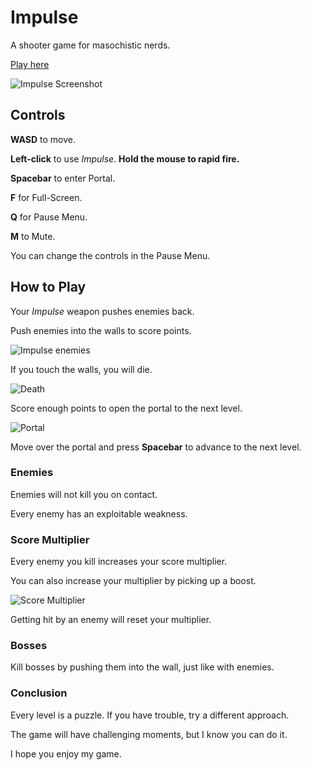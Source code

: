 Impulse
=======

A shooter game for masochistic nerds. 

[Play here](https://markazhang.github.com/impulse)

![Impulse Screenshot](https://i.imgur.com/3THUJLjh.png)



## Controls

__WASD__ to move.

__Left-click__ to use _Impulse_. __Hold the mouse to rapid fire.__

__Spacebar__ to enter Portal.

__F__ for Full-Screen.

__Q__ for Pause Menu.

__M__ to Mute.

You can change the controls in the Pause Menu.

## How to Play

Your _Impulse_ weapon pushes enemies back.

Push enemies into the walls to score points.

![Impulse enemies](https://i.imgur.com/z2Ttnfy.png)

If you touch the walls, you will die.

![Death](https://i.imgur.com/uTKMIlK.png)

Score enough points to open the portal to the next level.

![Portal](https://i.imgur.com/WjwmQXw.png)

Move over the portal and press __Spacebar__ to advance to the next level.

### Enemies

Enemies will not kill you on contact.

Every enemy has an exploitable weakness.

### Score Multiplier

Every enemy you kill increases your score multiplier.

You can also increase your multiplier by picking up a boost.

![Score Multiplier](https://i.imgur.com/rGq4n0r.png)

Getting hit by an enemy will reset your multiplier.

### Bosses

Kill bosses by pushing them into the wall, just like with enemies.

### Conclusion

Every level is a puzzle. If you have trouble, try a different approach.

The game will have challenging moments, but I know you can do it.

I hope you enjoy my game.
